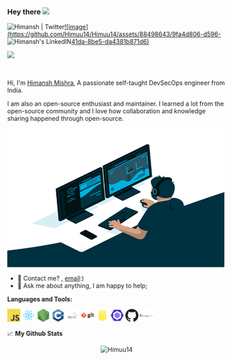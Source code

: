 ### Hey there <img src="https://media.giphy.com/media/hvRJCLFzcasrR4ia7z/giphy.gif" width="25px">

<a href="https://twitter.com/Himansh29512995">
  <img align="left" alt="Himansh | Twitter" />
  ![image](https://github.com/Himuu14/Himuu14/assets/88498643/9fa4d806-d596-41da-8be5-da4381b871d6)

</a>
<a href="https://www.linkedin.com/in/himansh-mishra-b18a69169/">
  <img align="left" alt="Himansh's LinkedIN" />
</a>

![](https://vbr.wocr.tk/badge?page_id=Himuu14.Himuu14)

<br />

Hi, I'm [Himansh Mishra](https://twitter.com/Himansh29512995), A passionate self-taught DevSecOps engineer from India.

I am also an open-source enthusiast and maintainer. I learned a lot from the open-source community and I love how collaboration and knowledge sharing happened through open-source.

<img alt="GIF" src="https://github.com/Himuu14/Himuu14/blob/main/animated.gif?raw=true" width="500" height="320" />
  
- 💼 Contact me? , [email](mailto:himuu999@gmail.com):)
- 💬 Ask me about anything, I am happy to help;

**Languages and Tools:**

<code><img height="30" src="https://raw.githubusercontent.com/github/explore/80688e429a7d4ef2fca1e82350fe8e3517d3494d/topics/javascript/javascript.png"></code>
<code><img height="30" src="https://raw.githubusercontent.com/github/explore/80688e429a7d4ef2fca1e82350fe8e3517d3494d/topics/react/react.png"></code>
<code><img height="30" src="https://raw.githubusercontent.com/github/explore/80688e429a7d4ef2fca1e82350fe8e3517d3494d/topics/nodejs/nodejs.png"></code>
<code><img height="30" src="https://raw.githubusercontent.com/github/explore/80688e429a7d4ef2fca1e82350fe8e3517d3494d/topics/cpp/cpp.png"></code>
<code><img height="30" src="https://raw.githubusercontent.com/github/explore/80688e429a7d4ef2fca1e82350fe8e3517d3494d/topics/mysql/mysql.png"></code>
<code><img height="30" src="https://raw.githubusercontent.com/github/explore/80688e429a7d4ef2fca1e82350fe8e3517d3494d/topics/git/git.png"></code>
<code><img height="30" src="https://raw.githubusercontent.com/github/explore/13295c57999765ac9ffa3281942a72ab08b79de2/topics/database/database.png"></code>
<code><img height="30" src="https://raw.githubusercontent.com/github/explore/80688e429a7d4ef2fca1e82350fe8e3517d3494d/topics/eslint/eslint.png"></code>
<code><img height="30" src="https://raw.githubusercontent.com/github/explore/89bdd9644f44d1b12180fd512b95574fe4c54617/topics/github-api/github-api.png"></code>
<code><img height="30" src="https://raw.githubusercontent.com/github/explore/80688e429a7d4ef2fca1e82350fe8e3517d3494d/topics/mongodb/mongodb.png"></code>

📈 **My Github Stats**

<p align="center"> <img src="https://github-readme-stats.vercel.app/api?username=Himuu14&show_icons=true&theme=gotham" alt="Himuu14" />
